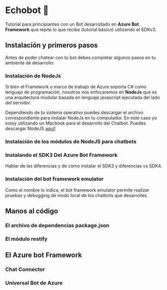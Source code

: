 # Echobot :speech_balloon:
Tutorial para principiantes con un Bot desarrollado en **Azure Bot Framework** que repite lo que recibe (tutorial básico) utilizando el SDKv3.


## Instalación y primeros pasos ## 

Antes de poder chatear con tu bot debes completar algunos pasos en tu ambiente de desarrollo:

### Instalación de NodeJs ###
Si bien el Framework o marco de trabajo de Azure soporta C# como lenguaje de programación, nosotros nos enfocaremos en **NodeJs** que es una arquitectura modular basada en lenguaje javascript ejecutada del lado del servidor.

Dependiendo de tu sistema operativo puedes descargar el archivo correspondiente para instalar NodeJs en tu computador. En este caso yo estoy utilizando un Macbook para el desarrollo del Chatbot.
Puedes descargar NodeJS [aquí!](https://nodejs.org/es/)

### Instalación de los módulos de NodeJS para chatbots ###


### Instalando el SDK3 Del Azure Bot Framework ###

Hablar de las diferencias y de cómo instalar el SDK3 y diferencias vs SDK4.

### Instalación del bot framework emulator ###

Como el nombre lo indica, el bot framework emulator permite realizar pruebas y debugging de modo local de los chatbots que desarrolles.

## Manos al código ##

### El archivo de dependencias package.json ###

### El módulo restify ###

## El Azure bot Framework ##

### Chat Connector ###

### Universal Bot de Azure ###

